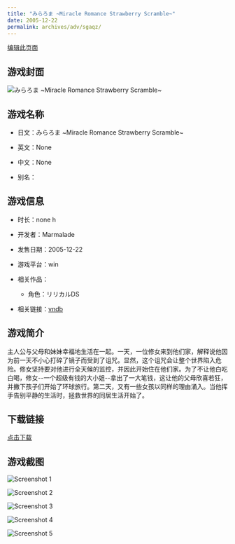 ```yaml
---
title: "みらろま ~Miracle Romance Strawberry Scramble~"
date: 2005-12-22
permalink: archives/adv/sgaqz/
---
```

[编辑此页面](https://github.com/ACG-3/ADV3-source/blob/main/source/_posts/Berry%27s.md)

## 游戏封面

![みらろま ~Miracle Romance Strawberry Scramble~](https://pan.timero.xyz/d/onedrive/img_lib_001/Berry's_cover.avif)


## 游戏名称

- 日文：みらろま ~Miracle Romance Strawberry Scramble~
- 英文：None
- 中文：None

- 别名：


## 游戏信息

- 时长：none h
- 开发者：Marmalade
- 发售日期：2005-12-22
- 游戏平台：win
- 相关作品：
   - 角色：リリカルDS

- 相关链接：[vndb](https://vndb.org/v1447)


## 游戏简介

主人公与父母和妹妹幸福地生活在一起。一天，一位修女来到他们家，解释说他因为前一天不小心打碎了镜子而受到了诅咒。显然，这个诅咒会让整个世界陷入危险。修女坚持要对他进行全天候的监控，并因此开始住在他们家。为了不让他白吃白喝，修女--一个超级有钱的大小姐--拿出了一大笔钱，这让他的父母欣喜若狂，并撇下孩子们开始了环球旅行。第二天，又有一些女孩以同样的理由涌入。当他挥手告别平静的生活时，拯救世界的同居生活开始了。


## 下载链接

[点击下载](https://pan.timero.xyz/onedrive/adv_lib_001/Berry%27s)


## 游戏截图


![Screenshot 1](https://pan.timero.xyz/d/onedrive/img_lib_001/Berry's_Screenshot_1.avif)

![Screenshot 2](https://pan.timero.xyz/d/onedrive/img_lib_001/Berry's_Screenshot_2.avif)

![Screenshot 3](https://pan.timero.xyz/d/onedrive/img_lib_001/Berry's_Screenshot_3.avif)

![Screenshot 4](https://pan.timero.xyz/d/onedrive/img_lib_001/Berry's_Screenshot_4.avif)

![Screenshot 5](https://pan.timero.xyz/d/onedrive/img_lib_001/Berry's_Screenshot_5.avif)

